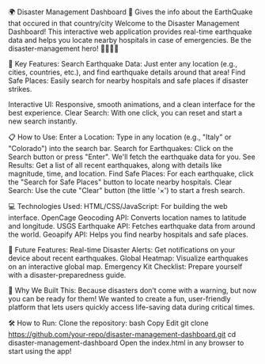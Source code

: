 🌍 Disaster Management Dashboard 🚨
Gives the info about the EarthQuake that occured in that country/city
Welcome to the Disaster Management Dashboard! This interactive web application provides real-time earthquake data and helps you locate nearby hospitals in case of emergencies. Be the disaster-management hero! 🦸‍♂️🦸‍♀️

🎯 Key Features:
Search Earthquake Data: Just enter any location (e.g., cities, countries, etc.), and find earthquake details around that area!
Find Safe Places: Easily search for nearby hospitals and safe places if disaster strikes.

Interactive UI: Responsive, smooth animations, and a clean interface for the best experience.
Clear Search: With one click, you can reset and start a new search instantly.

📋 How to Use:
Enter a Location: Type in any location (e.g., "Italy" or "Colorado") into the search bar.
Search for Earthquakes: Click on the Search button or press "Enter". We'll fetch the earthquake data for you.
See Results: Get a list of all recent earthquakes, along with details like magnitude, time, and location.
Find Safe Places: For each earthquake, click the "Search for Safe Places" button to locate nearby hospitals.
Clear Search: Use the cute "Clear" button (the little '×') to start a fresh search.

💻 Technologies Used:
HTML/CSS/JavaScript: For building the web interface.
OpenCage Geocoding API: Converts location names to latitude and longitude.
USGS Earthquake API: Fetches earthquake data from around the world.
Geoapify API: Helps you find nearby hospitals and safe places.

🚀 Future Features:
Real-time Disaster Alerts: Get notifications on your device about recent earthquakes.
Global Heatmap: Visualize earthquakes on an interactive global map.
Emergency Kit Checklist: Prepare yourself with a disaster-preparedness guide.

🌟 Why We Built This:
Because disasters don’t come with a warning, but now you can be ready for them! We wanted to create a fun, user-friendly platform that lets users quickly access life-saving data during critical times.

🛠 How to Run:
Clone the repository:
bash
Copy
Edit
git clone https://github.com/your-repo/disaster-management-dashboard.git
cd disaster-management-dashboard
Open the index.html in any browser to start using the app!
